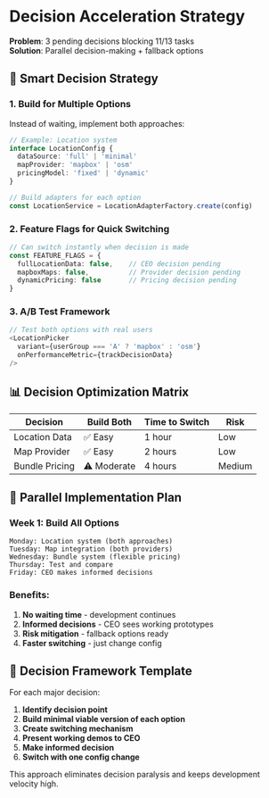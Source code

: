# Decision Acceleration Strategy

**Problem**: 3 pending decisions blocking 11/13 tasks  
**Solution**: Parallel decision-making + fallback options

## 🎯 Smart Decision Strategy

### 1. Build for Multiple Options

Instead of waiting, implement both approaches:

```typescript
// Example: Location system
interface LocationConfig {
  dataSource: 'full' | 'minimal'
  mapProvider: 'mapbox' | 'osm'
  pricingModel: 'fixed' | 'dynamic'
}

// Build adapters for each option
const LocationService = LocationAdapterFactory.create(config)
```

### 2. Feature Flags for Quick Switching

```typescript
// Can switch instantly when decision is made
const FEATURE_FLAGS = {
  fullLocationData: false,    // CEO decision pending
  mapboxMaps: false,          // Provider decision pending
  dynamicPricing: false       // Pricing decision pending
}
```

### 3. A/B Test Framework

```typescript
// Test both options with real users
<LocationPicker
  variant={userGroup === 'A' ? 'mapbox' : 'osm'}
  onPerformanceMetric={trackDecisionData}
/>
```

## 📊 Decision Optimization Matrix

| Decision       | Build Both  | Time to Switch | Risk   |
| -------------- | ----------- | -------------- | ------ |
| Location Data  | ✅ Easy     | 1 hour         | Low    |
| Map Provider   | ✅ Easy     | 2 hours        | Low    |
| Bundle Pricing | ⚠️ Moderate | 4 hours        | Medium |

## 🚀 Parallel Implementation Plan

### Week 1: Build All Options

```
Monday: Location system (both approaches)
Tuesday: Map integration (both providers)
Wednesday: Bundle system (flexible pricing)
Thursday: Test and compare
Friday: CEO makes informed decisions
```

### Benefits:

1. **No waiting time** - development continues
2. **Informed decisions** - CEO sees working prototypes
3. **Risk mitigation** - fallback options ready
4. **Faster switching** - just change config

## 🎯 Decision Framework Template

For each major decision:

1. **Identify decision point**
2. **Build minimal viable version of each option**
3. **Create switching mechanism**
4. **Present working demos to CEO**
5. **Make informed decision**
6. **Switch with one config change**

This approach eliminates decision paralysis and keeps development velocity high.
